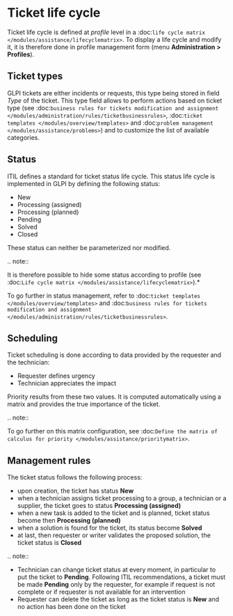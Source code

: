 Ticket life cycle
=================

Ticket life cycle is defined at *profile* level in a :doc:`life cycle matrix </modules/assistance/lifecyclematrix>`. To display a life cycle and modify it, it is therefore done in profile management form (menu **Administration > Profiles**).

Ticket types
------------

GLPI tickets are either incidents or requests, this type being stored in field *Type* of the ticket. This type field allows to perform actions based on ticket type (see :doc:`business rules for tickets modification and assignment </modules/administration/rules/ticketbusinessrules>`, :doc:`ticket templates </modules/overview/templates>` and :doc:`problem management </modules/assistance/problems>`) and to customize the list of available categories.

Status
------

ITIL defines a standard for ticket status life cycle. This status life cycle is implemented in GLPI by defining the following status:

* New
* Processing (assigned) 
* Processing (planned) 
* Pending
* Solved
* Closed

These status can neither be parameterized nor modified.

.. note::

   It is therefore possible to hide some status according to profile (see :doc:`Life cycle matrix </modules/assistance/lifecyclematrix>`).*

To go further in status management, refer to :doc:`ticket templates </modules/overview/templates>` and :doc:`business rules for tickets modification and assignment </modules/administration/rules/ticketbusinessrules>`.


Scheduling
----------

Ticket scheduling is done according to data provided by the requester and the technician:

* Requester defines urgency
* Technician appreciates the impact

Priority results from these two values. It is computed automatically using a matrix and provides the true importance of the ticket.

.. note::

   To go further on this matrix configuration, see :doc:`Define the matrix of calculus for priority </modules/assistance/prioritymatrix>`.

Management rules
----------------

The ticket status follows the following process:

* upon creation, the ticket has status **New**
* when a technician assigns ticket processing to a group, a technician or a supplier, the ticket goes to status **Processing (assigned)** 
* when a new task is added to the ticket and is planned, ticket status become then **Processing (planned)**
* when a solution is found for the ticket, its status become **Solved**
* at last, then requester or writer validates the proposed solution, the ticket status is **Closed**
  
.. note::

   * Technician can change ticket status at every moment, in particular to put the ticket to **Pending**. Following ITIL recommendations, a ticket must be made **Pending** only by the requester, for example if request is not complete or if requester is not available for an intervention
   * Requester can delete the ticket as long as the ticket status is **New** and no action has been done on the ticket


